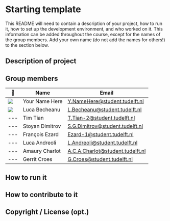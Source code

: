 # Starting template

This README will need to contain a description of your project, how to run it, how to set up the development environment, and who worked on it.
This information can be added throughout the course, except for the names of the group members.
Add your own name (do not add the names for others!) to the section below.

## Description of project

## Group members

| 📸 | Name | Email |
|---|---|---|
| ![](https://eu.ui-avatars.com/api/?name=OOPP&length=4&size=50&color=DDD&background=777&font-size=0.325) | Your Name Here | Y.NameHere@student.tudelft.nl |
| ![](https://gitlab.ewi.tudelft.nl/uploads/-/system/user/avatar/2491/avatar.png?width=100) | Luca Becheanu | L.Becheanu@student.tudelft.nl |
|---| Tim Tian | T.Tian-2@student.tudelft.nl |
|---| Stoyan Dimitrov | S.G.Dimitrov@student.tudelft.nl |
|---| François Ezard | Ezard-1@student.tudelft.nl |
|---| Luca Andreoli | L.Andreoli@student.tudelft.nl |
|---| Amaury Charlot | A.C.A.Charlot@student.tudelft.nl |
|---| Gerrit Croes | G.Croes@student.tudelft.nl |
<!-- Instructions (remove once assignment has been completed -->
<!-- - Add (only!) your own name to the table above (use Markdown formatting) -->
<!-- - Mention your *student* email address -->
<!-- - Preferably add a recognisable photo, otherwise add your GitLab photo -->
<!-- - (please make sure the photos have the same size) --> 

## How to run it

## How to contribute to it

## Copyright / License (opt.)
